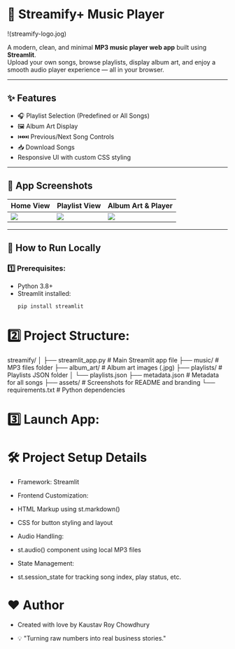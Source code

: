 # 🎵 Streamify+ Music Player

!(streamify-logo.jog)

A modern, clean, and minimal **MP3 music player web app** built using **Streamlit**.  
Upload your own songs, browse playlists, display album art, and enjoy a smooth audio player experience — all in your browser.

---

## ✨ Features

- 🎧 Playlist Selection (Predefined or All Songs)
- 🖼️ Album Art Display
- ⏮️⏭️ Previous/Next Song Controls
- 📥 Download Songs
- Responsive UI with custom CSS styling

---

## 📸 App Screenshots

| Home View                       | Playlist View                      | Album Art & Player                |
|---------------------------------|------------------------------------|-----------------------------------|
| ![](assets/screenshot-1.png)    | ![](assets/screenshot-2.png)       | ![](assets/screenshot-3.png)      |

---

## 🚀 How to Run Locally

### 1️⃣ Prerequisites:
- Python 3.8+
- Streamlit installed:  
  ```bash
  pip install streamlit

# 2️⃣ Project Structure:

streamify/
│
├── streamlit_app.py      # Main Streamlit app file
├── music/                # MP3 files folder
├── album_art/            # Album art images (.jpg)
├── playlists/            # Playlists JSON folder
│   └── playlists.json
├── metadata.json         # Metadata for all songs
├── assets/               # Screenshots for README and branding
└── requirements.txt      # Python dependencies

# 3️⃣ Launch App:


# 🛠️ Project Setup Details

- Framework: Streamlit

- Frontend Customization:

- HTML Markup using st.markdown()

- CSS for button styling and layout

- Audio Handling:

- st.audio() component using local MP3 files

- State Management:

- st.session_state for tracking song index, play status, etc.

# ❤️ Author
- Created with love by Kaustav Roy Chowdhury

- 💡 "Turning raw numbers into real business stories."



